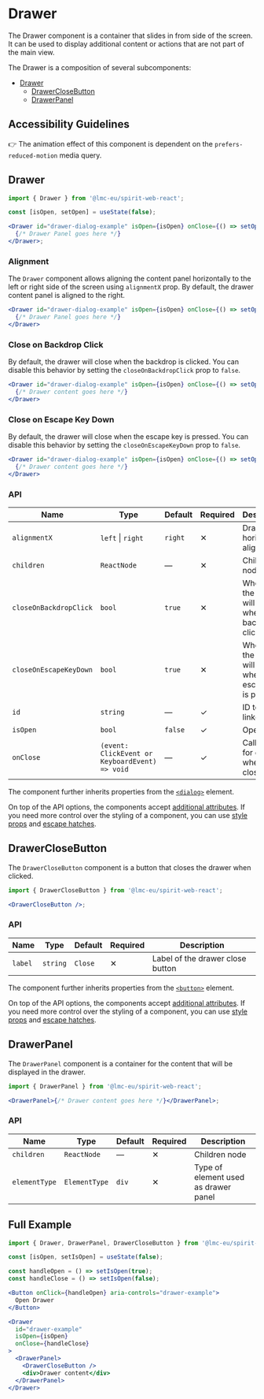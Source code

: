 # Drawer

The Drawer component is a container that slides in from side of the screen. It can be used to display additional content or actions that are not part of the main view.

The Drawer is a composition of several subcomponents:

- [Drawer](#drawer)
  - [DrawerCloseButton](#drawerclosebutton)
  - [DrawerPanel](#drawerpanel)

## Accessibility Guidelines

👉 The animation effect of this component is dependent on the
`prefers-reduced-motion` media query.

## Drawer

```jsx
import { Drawer } from '@lmc-eu/spirit-web-react';

const [isOpen, setOpen] = useState(false);

<Drawer id="drawer-dialog-example" isOpen={isOpen} onClose={() => setOpen(false)}>
  {/* Drawer Panel goes here */}
</Drawer>;
```

### Alignment

The `Drawer` component allows aligning the content panel horizontally to the left or right side of the screen using `alignmentX` prop. By default, the drawer content panel is aligned to the right.

```jsx
<Drawer id="drawer-dialog-example" isOpen={isOpen} onClose={() => setOpen(false)} alignmentX="left">
  {/* Drawer Panel goes here */}
</Drawer>
```

### Close on Backdrop Click

By default, the drawer will close when the backdrop is clicked. You can disable this behavior by setting the `closeOnBackdropClick` prop to `false`.

```jsx
<Drawer id="drawer-dialog-example" isOpen={isOpen} onClose={() => setOpen(false)} closeOnBackdropClick={false}>
  {/* Drawer content goes here */}
</Drawer>
```

### Close on Escape Key Down

By default, the drawer will close when the escape key is pressed. You can disable this behavior by setting the `closeOnEscapeKeyDown` prop to `false`.

```jsx
<Drawer id="drawer-dialog-example" isOpen={isOpen} onClose={() => setOpen(false)} closeOnEscapeKeyDown={false}>
  {/* Drawer content goes here */}
</Drawer>
```

### API

| Name                   | Type                                           | Default | Required | Description                                              |
| ---------------------- | ---------------------------------------------- | ------- | -------- | -------------------------------------------------------- |
| `alignmentX`           | `left` \| `right`                              | `right` | ✕        | Drawer horizontal alignment                              |
| `children`             | `ReactNode`                                    | —       | ✕        | Children node                                            |
| `closeOnBackdropClick` | `bool`                                         | `true`  | ✕        | Whether the drawer will close when backdrop is clicked   |
| `closeOnEscapeKeyDown` | `bool`                                         | `true`  | ✕        | Whether the drawer will close when escape key is pressed |
| `id`                   | `string`                                       | —       | ✓        | ID to be linked                                          |
| `isOpen`               | `bool`                                         | `false` | ✓        | Open state                                               |
| `onClose`              | `(event: ClickEvent or KeyboardEvent) => void` | —       | ✓        | Callback for drawer when closed                          |

The component further inherits properties from the [`<dialog>`][mdn-dialog-element] element.

On top of the API options, the components accept [additional attributes][readme-additional-attributes].
If you need more control over the styling of a component, you can use [style props][readme-style-props]
and [escape hatches][readme-escape-hatches].

## DrawerCloseButton

The `DrawerCloseButton` component is a button that closes the drawer when clicked.

```jsx
import { DrawerCloseButton } from '@lmc-eu/spirit-web-react';

<DrawerCloseButton />;
```

### API

| Name    | Type     | Default | Required | Description                      |
| ------- | -------- | ------- | -------- | -------------------------------- |
| `label` | `string` | `Close` | ✕        | Label of the drawer close button |

The component further inherits properties from the [`<button>`][mdn-button-element] element.

On top of the API options, the components accept [additional attributes][readme-additional-attributes].
If you need more control over the styling of a component, you can use [style props][readme-style-props]
and [escape hatches][readme-escape-hatches].

## DrawerPanel

The `DrawerPanel` component is a container for the content that will be displayed in the drawer.

```jsx
import { DrawerPanel } from '@lmc-eu/spirit-web-react';

<DrawerPanel>{/* Drawer content goes here */}</DrawerPanel>;
```

### API

| Name          | Type          | Default | Required | Description                          |
| ------------- | ------------- | ------- | -------- | ------------------------------------ |
| `children`    | `ReactNode`   | —       | ✕        | Children node                        |
| `elementType` | `ElementType` | `div`   | ✕        | Type of element used as drawer panel |

## Full Example

```jsx
import { Drawer, DrawerPanel, DrawerCloseButton } from '@lmc-eu/spirit-web-react';

const [isOpen, setIsOpen] = useState(false);

const handleOpen = () => setIsOpen(true);
const handleClose = () => setIsOpen(false);

<Button onClick={handleOpen} aria-controls="drawer-example">
  Open Drawer
</Button>

<Drawer
  id="drawer-example"
  isOpen={isOpen}
  onClose={handleClose}
>
  <DrawerPanel>
    <DrawerCloseButton />
    <div>Drawer content</div>
  </DrawerPanel>
</Drawer>
```

[mdn-button-element]: https://developer.mozilla.org/en-US/docs/Web/HTML/Element/button
[mdn-dialog-element]: https://developer.mozilla.org/en-US/docs/Web/HTML/Element/dialog
[readme-additional-attributes]: https://github.com/lmc-eu/spirit-design-system/blob/main/packages/web-react/README.md#additional-attributes
[readme-escape-hatches]: https://github.com/lmc-eu/spirit-design-system/blob/main/packages/web-react/README.md#escape-hatches
[readme-style-props]: https://github.com/lmc-eu/spirit-design-system/blob/main/packages/web-react/README.md#style-props
